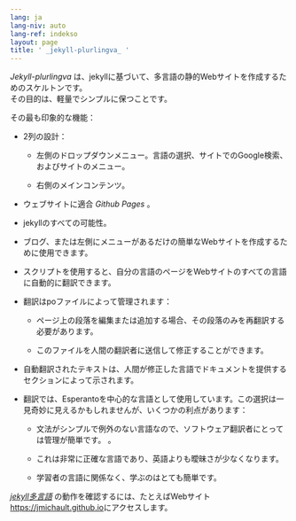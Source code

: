 ```yaml
---
lang: ja
lang-niv: auto
lang-ref: indekso
layout: page
title: ' _jekyll-plurlingva_ '
---
```


 _Jekyll-plurlingva_ は、jekyllに基づいて、多言語の静的Webサイトを作成するためのスケルトンです。  
その目的は、軽量でシンプルに保つことです。

その最も印象的な機能：

 * 2列の設計：


   * 左側のドロップダウンメニュー。言語の選択、サイトでのGoogle検索、およびサイトのメニュー。


   * 右側のメインコンテンツ。


 * ウェブサイトに適合 _Github Pages_ 。


 * jekyllのすべての可能性。


 * ブログ、または左側にメニューがあるだけの簡単なWebサイトを作成するために使用できます。


 * スクリプトを使用すると、自分の言語のページをWebサイトのすべての言語に自動的に翻訳できます。


 * 翻訳はpoファイルによって管理されます：


   * ページ上の段落を編集または追加する場合、その段落のみを再翻訳する必要があります。


   * このファイルを人間の翻訳者に送信して修正することができます。


 * 自動翻訳されたテキストは、人間が修正した言語でドキュメントを提供するセクションによって示されます。


 * 翻訳では、Esperantoを中心的な言語として使用しています。この選択は一見奇妙に見えるかもしれませんが、いくつかの利点があります：


   * 文法がシンプルで例外のない言語なので、ソフトウェア翻訳者にとっては管理が簡単です。 。


   * これは非常に正確な言語であり、英語よりも曖昧さが少なくなります。


   * 学習者の言語に関係なく、学ぶのはとても簡単です。



 [_jekyll多言語_](https://github.com/jmichault/jekyll-plurlingva) の動作を確認するには、たとえばWebサイト <https://jmichault.github.io>にアクセスします。


